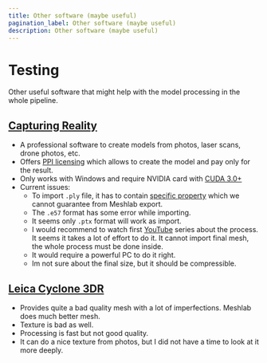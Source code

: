```yaml
---
title: Other software (maybe useful)
pagination_label: Other software (maybe useful)
description: Other software (maybe useful)
---
```


# Testing

Other useful software that might help with the model processing in the whole pipeline.

## [Capturing Reality](https://www.capturingreality.com/)

* A professional software to create models from photos, laser scans, drone photos, etc.
* Offers [PPI licensing](https://www.capturingreality.com/Products) which allows to create the model and pay only for the result.
* Only works with Windows and require NVIDIA card with [CUDA 3.0+](https://support.capturingreality.com/hc/en-us/articles/115001524071-OS-and-hardware-requirements)
* Current issues:
    * To import `.ply` file, it has to contain [specific property](https://support.capturingreality.com/hc/en-us/community/posts/360009516459-Is-it-possible-to-import-unregistered-PLY-format-point-clouds-) which we cannot guarantee from Meshlab export.
    * The `.e57` format has some error while importing.
    * It seems only `.ptx` format will work as import.
    * I would recommend to watch first [YouTube](https://www.youtube.com/watch?v=y3aNUBckwnE&list=PL56jeA0rCS3LWuahdfIFWp1d0WDuEKVqe&index=28) series about the process. It seems it takes a lot of effort to do it. It cannot import final mesh, the whole process must be done inside.
    * It would require a powerful PC to do it right.
    * Im not sure about the final size, but it should be compressible.

## [Leica Cyclone 3DR](https://leica-geosystems.com/products/laser-scanners/software/leica-cyclone/leica-cyclone-3dr)

* Provides quite a bad quality mesh with a lot of imperfections. Meshlab does much better mesh.
* Texture is bad as well.
* Processing is fast but not good quality.
* It can do a nice texture from photos, but I did not have a time to look at it more deeply.
